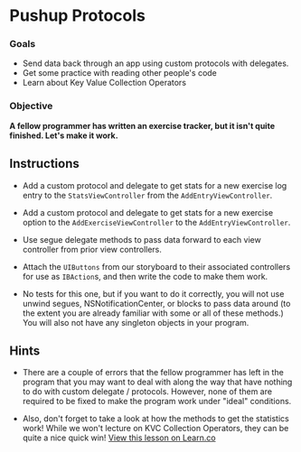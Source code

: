 

Pushup Protocols
=======

### Goals 
- Send data back through an app using custom protocols with delegates. 
- Get some practice with reading other people's code
- Learn about Key Value Collection Operators

### Objective 

**A fellow programmer has written an exercise tracker, but it isn't quite finished. Let's make it work.**

## Instructions

- Add a custom protocol and delegate to get stats for a new exercise log entry to the `StatsViewController` from the `AddEntryViewController`.
- Add a custom protocol and delegate to get stats for a new exercise option to the `AddExerciseViewController` to the `AddEntryViewController`.
- Use segue delegate methods to pass data forward to each view controller from prior view controllers.
- Attach the `UIButtons` from our storyboard to their associated controllers for use as `IBAction`s, and then write the code to make them work.

- No tests for this one,  but if you want to do it correctly, you will not use unwind segues, NSNotificationCenter, or blocks to pass data around (to the extent you are already familiar with some or all of these methods.) You will also not have any singleton objects in your program.

## Hints

- There are a couple of errors that the fellow programmer has left in the program that you may want to deal with along the way that have nothing to do with custom delegate / protocols. However, none of them are required to be fixed to make the program work under "ideal" conditions.

- Also, don't forget to take a look at how the methods to get the statistics work! While we won't lecture on KVC Collection Operators, they can be quite a nice quick win!
<a href='https://learn.co/lessons/objc-PushupProtocols' data-visibility='hidden'>View this lesson on Learn.co</a>
